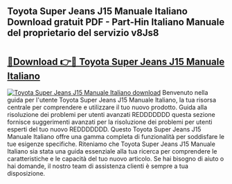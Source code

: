 ## Toyota Super Jeans J15 Manuale Italiano Download gratuit PDF - Part-Hin Italiano Manuale del proprietario del servizio v8Js8

# <h2><a href="http://dfdwix.blite.top/?on=Toyota+Super+Jeans+J15+Manuale+Italiano">🔗Download 👉🔴 Toyota Super Jeans J15 Manuale Italiano</a></h2>

[![Toyota Super Jeans J15 Manuale Italiano download](https://i.imgur.com/lujVjoI.png)](http://dfdwix.blite.top/?on=Toyota+Super+Jeans+J15+Manuale+Italiano)
Benvenuto nella guida per l'utente Toyota Super Jeans J15 Manuale Italiano, la tua risorsa centrale per comprendere e utilizzare il tuo nuovo prodotto. Guida alla risoluzione dei problemi per utenti avanzati REDDDDDDD questa sezione fornisce suggerimenti avanzati per la risoluzione dei problemi per utenti esperti del tuo nuovo REDDDDDDD. Questo Toyota Super Jeans J15 Manuale Italiano offre una gamma completa di funzionalità per soddisfare le tue esigenze specifiche. Riteniamo che Toyota Super Jeans J15 Manuale Italiano sia stata una guida essenziale alla tua ricerca per comprendere le caratteristiche e le capacità del tuo nuovo articolo. Se hai bisogno di aiuto o hai domande, il nostro team di assistenza clienti è sempre a tua disposizione.
